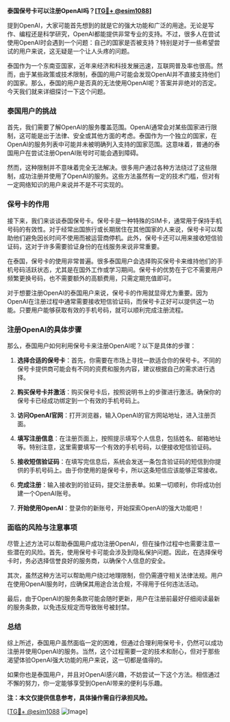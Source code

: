 **泰国保号卡可以注册OpenAI吗？[[TG💪+ @esim1088](https://t.me/s/esim1088)]**

提到OpenAI，大家可能首先想到的就是它的强大功能和广泛的用途。无论是写作、编程还是科学研究，OpenAI都能提供非常专业的支持。不过，很多人在尝试使用OpenAI时会遇到一个问题：自己的国家是否被支持？特别是对于一些希望尝试的用户来说，这无疑是一个让人头疼的问题。

泰国作为一个东南亚国家，近年来经济和科技发展迅速，互联网普及率也很高。然而，由于某些政策或技术限制，泰国的用户可能会发现OpenAI并不直接支持他们的国家。那么，泰国的用户是否真的无法使用OpenAI呢？答案并非绝对的否定。今天我们就来详细探讨一下这个问题。

### 泰国用户的挑战

首先，我们需要了解OpenAI的服务覆盖范围。OpenAI通常会对某些国家进行限制，这可能是出于法律、安全或其他方面的考虑。泰国作为一个独立的国家，在OpenAI的服务列表中可能并未被明确列入支持的国家范围。这意味着，普通的泰国用户在尝试注册OpenAI账号时可能会遇到障碍。

然而，这种限制并不意味着完全无法解决。很多用户通过各种方法绕过了这些限制，成功注册并使用了OpenAI的服务。这些方法虽然有一定的技术门槛，但对有一定网络知识的用户来说并不是不可实现的。

### 保号卡的作用

接下来，我们来谈谈泰国保号卡。保号卡是一种特殊的SIM卡，通常用于保持手机号码的有效性。对于经常出国旅行或长期居住在其他国家的人来说，保号卡可以帮助他们避免因长时间不使用而被运营商停机。此外，保号卡还可以用来接收短信验证码，这对于许多需要验证身份的在线服务来说非常重要。

在泰国，保号卡的使用非常普遍。很多泰国用户会选择购买保号卡来维持他们的手机号码活跃状态，尤其是在国外工作或学习期间。保号卡的优势在于它不需要用户频繁更换号码，也不需要额外的高额费用，只需定期充值即可。

对于想要注册OpenAI的泰国用户来说，保号卡的作用就显得尤为重要。因为OpenAI在注册过程中通常需要接收短信验证码，而保号卡正好可以提供这一功能。只要用户能够获取有效的手机号码，就可以顺利完成注册流程。

### 注册OpenAI的具体步骤

那么，泰国用户如何利用保号卡来注册OpenAI呢？以下是具体的步骤：

1. **选择合适的保号卡**：首先，你需要在市场上寻找一款适合你的保号卡。不同的保号卡提供商可能会有不同的资费和服务内容，建议根据自己的需求进行选择。

2. **购买保号卡并激活**：购买保号卡后，按照说明书上的步骤进行激活。确保你的保号卡已经成功绑定到一个有效的手机号码上。

3. **访问OpenAI官网**：打开浏览器，输入OpenAI的官方网站地址，进入注册页面。

4. **填写注册信息**：在注册页面上，按照提示填写个人信息，包括姓名、邮箱地址等。特别注意，这里需要填写一个有效的手机号码，以便接收短信验证码。

5. **接收短信验证码**：在填写完信息后，系统会发送一条包含验证码的短信到你提供的手机号码上。由于你使用的是保号卡，所以这条短信应该能够正常接收。

6. **完成注册**：输入接收到的验证码，提交注册表单。如果一切顺利，你将成功创建一个OpenAI账号。

7. **开始使用OpenAI**：登录你的新账号，开始探索OpenAI的强大功能吧！

### 面临的风险与注意事项

尽管上述方法可以帮助泰国用户成功注册OpenAI，但在操作过程中也需要注意一些潜在的风险。首先，使用保号卡可能会涉及到隐私保护问题。因此，在选择保号卡时，务必选择信誉良好的服务商，以确保个人信息的安全。

其次，虽然这种方法可以帮助用户绕过地理限制，但仍需遵守相关法律法规。用户在使用OpenAI服务时，应确保其用途合法合规，不得用于任何违法活动。

最后，由于OpenAI的服务条款可能会随时更新，用户在注册前最好仔细阅读最新的服务条款，以免违反规定而导致账号被封禁。

### 总结

综上所述，泰国用户虽然面临一定的困难，但通过合理利用保号卡，仍然可以成功注册并使用OpenAI的服务。当然，这个过程需要一定的技术和耐心，但对于那些渴望体验OpenAI强大功能的用户来说，这一切都是值得的。

如果你也是泰国用户，并且对OpenAI感兴趣，不妨尝试一下这个方法。相信通过不懈的努力，你一定能够享受到OpenAI带来的便利与乐趣。

**注：本文仅提供信息参考，具体操作需自行承担风险。**

[[TG💪+ @esim1088](https://t.me/s/esim1088) ![Image](https://i.postimg.cc/4NQfJmqS/Snipaste-2025-05-13-00-14-12.png)]